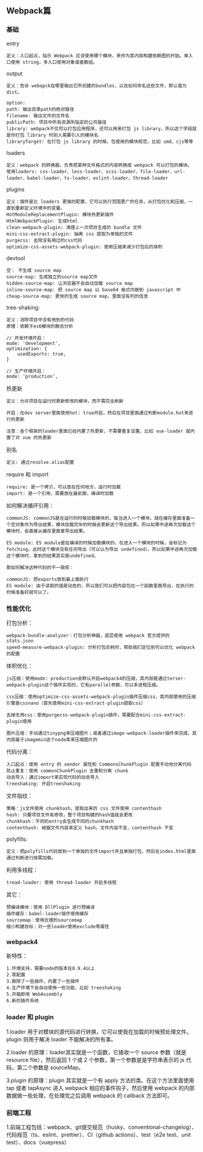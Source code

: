 ## Webpack篇

### 基础

entry

```
定义：入口起点，指示 Webpack 应该使用哪个模块，来作为其内部构建依赖图的开始。单入口使用 string，多入口使用对象或者数组。
```

output

```
定义：告诉 webapck在哪里输出它所创建的bundles，以及如何命名这些文件，默认值为dist。

option:
path: 输出目录path的绝对路径
filename: 输出文件的文件名
publicPath: 项目中所有资源所指定的公共路径
library: webpack不仅可以打包应用程序，还可以用来打包 js library，所以这个字段就是你打包 library 时别人需要引入的模块名
libraryTarget: 在打包 js library 的时候，包使用的模块规范，比如 umd、cjs等等
```

loaders

```
定义：webpack 的转换器，负责把某种文件格式的内容转换成 webpack 可以打包的模块。
常用loaders: css-loader、less-loader、scss-loader、file-loader、url-loader、babel-loader、ts-loader、eslint-loader、thread-loader
```

plugins

```
定义：插件是比 loaders 更强的配置，它可以执行范围更广的任务，从打包优化和压缩，一直到重新定义环境中的变量。
HotModuleReplacementPlugin: 模块热更新插件
HtmlWebpackPlugin: 生成html
clean-webpack-plugin: 清理上一次项目生成的 bundle 文件
mini-css-extract-plugin: 抽离 css 提取为单独的文件
purgecss: 去除没有用过的css代码
optimize-css-assets-webpack-plugin: 使用压缩来减少打包后的体积
```

devtool

```
空： 不生成 source map
source-map: 生成独立的source map文件
hidden-source-map: 让浏览器不会自动加载 source map
inline-source-map: 把 source map 以 base64 格式内嵌到 javascript 中
cheap-source-map: 更快的生成 source map，里面没有列的信息
```

tree-shaking:

```
定义：消除项目中没有用到的代码
原理：依赖于es6模块的静态分析

// 开发环境开启：
mode: 'development',
optimization: {
    usedExports: true,
}

// 生产环境开启：
mode: 'production',
```

热更新

```
定义：允许项目在运行时更新修改的模块，而不需完全刷新

开启：在dev server里面使用hot: true开启，然后在项目里面通过判断module.hot来进行热更新

注意：各个框架的loader里面已经内置了热更新，不需要重复设置。比如 vue-loader 就内置了对 vue 的热更新
```

别名

```
定义: 通过resolve.alias配置
```

require 和 import

```
require: 是一个拷贝，可以放在任何地方，运行时加载
import: 是一个引用，需要放在最前面，编译时加载
```

如何解决循环引用：

```
commonJS: commonJS是在运行的时候加载模块的，每当进入一个模块，就在缓存里面准备一个空对象作为导出结果，模块加载完毕的时候会更新这个导出结果。所以如果中途再次加载这个模块时，会直接从缓存里面拿导出结果。

ES module: ES module是在编译的时候加载模块的，在进入一个模块的时候，会标记为 fetching，此时这个模块没有任何导出（可以认为导出 undefined）。所以如果中途再次加载这个模块时，拿到的结果其实是undefined。

那如何解决这种代码的不一致呢：

commonJS: 把exports放到最上面执行
ES module: 由于读取的值是动态的，所以我们可以把内容包在一个函数里面导出，在执行的时候准备好就可以了。
```

### 性能优化

打包分析：

```
webpack-bundle-analyzer：打包分析神器，底层使用 webpack 官方提供的 stats.json
speed-measure-webpack-plugin: 分析打包总耗时，帮助我们定位到可以优化 webpack 的配置
```

体积优化：

```
js压缩：使用mode: production会默认开启webpack4的压缩，其内部是通过terser-webpack-plugin这个插件实现的，它有parallel参数，可以多进程压缩。

css压缩：使用optimize-css-assets-webpack-plugin插件压缩css，其内部使用的压缩引擎是cssnano（首先使用mini-css-extract-plugin提取css）

去掉无用css：使用purgecss-webpack-plugin插件，需要配合mini-css-extract-plugin使用

图片压缩：手动通过tinypng来压缩图片；或者通过image-webpack-loader插件来完成，其内部基于imagemin这个node库来压缩图片的
```

代码分离：

```
入口起点：使用 entry 的 vendor 属性和 CommonsChunkPlugin 配置手动地分离代码
防止重复：使用 commonChunkPlugin 去重和分离 chunk
动态导入：通过import来实现代码的动态导入
treeshaking: 开启treeshaking
```

文件指纹：

```
策略：js文件使用 chunkhash，提取出来的 css 文件使用 contenthash
hash: 只要项目文件有修改，整个项目构建的hash值就会更改
chunkhash：不同的entry会生成不同的chunkhash
contenthash: 根据文件内容来定义 hash，文件内容不变，contenthash 不变
```

polyfills:

```
定义：把polyfills代码放到一个单独的文件import并且单独打包，然后在index.html里面通过判断进行按需加载。
```

利用多线程：

```
tread-loader: 使用 thread-loader 开启多线程
```

其它：

```
预编译模块：使用 DllPlugin 进行预编译
插件缓存：babel-loader插件使用缓存
sourcemap：使用合理的sourcemap
缩小构建目标：对一些loader使用exclude等属性
```

### webpack4

新特性：

```
1.环境支持，需要node的版本在8.9.4以上
2.零配置
3.删除了一些插件，内置了一些插件
4.生产环境下会自动使用一些功能，比如 treeshaking
5.开箱即用 WebAssembly
6.新的插件系统
```

### loader 和 plugin

1.loader 用于对模块的源代码进行转换，它可以使我在加载的时候预处理文件。plugin 则用于解决 loader 不能解决的所有事。

2.loader 的原理：loader其实就是一个函数，它接收一个 source 参数（就是 resource file），然后返回 1 个或 2 个参数，第一个参数是是字符串表示的 js 代码，第二个参数是 sourceMap。

3.plugin 的原理：plugin 其实就是一个有 apply 方法的类。在这个方法里面使用 tap 或者 tapAsync 进入 webpack 相应的事件钩子，然后使用 webpack 的内部数据做一些处理，在处理完之后调用 webpack 的 callback 方法即可。

### 前端工程

1.前端工程包括：webpack、git提交规范（husky、conventional-changelog）、代码规范（ts、eslint、prettier）、CI（github actions）、test（e2e test、unit test）、docs（vuepress）
